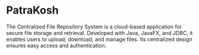 # PatraKosh
The Centralized File Repository System is a cloud-based application for secure file storage and retrieval. Developed with Java, JavaFX, and JDBC, it enables users to upload, download, and manage files. Its centralized design ensures easy access and authentication.
